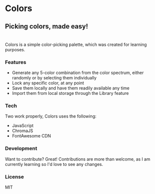 # Colors

## Picking colors, made easy!

#

Colors is a simple color-picking palette, which was created for learning purposes.

### Features

- Generate any 5-color combination from the color spectrum, either randomly or by selecting them individually
- Lock any specific color, at any point
- Save them locally and have them readily available any time
- Import them from local storage through the Library feature

### Tech

Two work properly, Colors uses the following:

- JavaScript
- ChromaJS
- FontAwesome CDN

### Development

Want to contribute? Great!
Contributions are more than welcome, as I am currently learning so I'd love to see any changes.

### License

MIT
